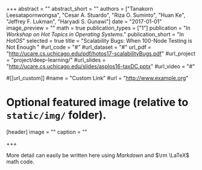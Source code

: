 +++
abstract = ""
abstract_short = ""
authors = ["Tanakorn Leesatapornwongsa", "Cesar A. Stuardo", "Riza O. Suminto", "Huan Ke", "Jeffrey F. Lukman", "Haryadi S. Gunawi"]
date = "2017-01-01"
image_preview = ""
math = true
publication_types = ["1"]
publication = "In *Workshop on Hot Topics in Operating Systems*."
publication_short = "In *HotOS*"
selected = true
title = "Scalability Bugs: When 100-Node Testing is Not Enough "
#url_code = "#"
#url_dataset = "#"
url_pdf = "http://ucare.cs.uchicago.edu/pdf/hotos17-scalabilityBugs.pdf"
#url_project = "project/deep-learning/"
#url_slides = "http://ucare.cs.uchicago.edu/slides/asplos16-taxDC.pptx"
#url_video = "#"

#[[url_custom]]
#name = "Custom Link"
#url = "http://www.example.org"

# Optional featured image (relative to `static/img/` folder).
[header]
image = ""
caption = ""

+++

More detail can easily be written here using *Markdown* and $\rm \LaTeX$ math code.
